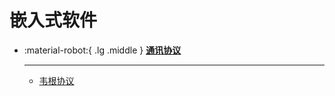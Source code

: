 # 嵌入式软件

<div class="grid cards" markdown>

- :material-robot:{ .lg .middle } [__通讯协议__](#)

    ---

    - [韦根协议](https://sagi-rastar.github.io/sagi_database/%E8%BD%AF%E4%BB%B6/01-%E5%B5%8C%E5%85%A5%E5%BC%8F%E8%BD%AF%E4%BB%B6/00-%E9%80%9A%E8%AE%AF%E5%8D%8F%E8%AE%AE/00-%E9%9F%A6%E6%A0%B9%E5%8D%8F%E8%AE%AEWiegand/)

</div>